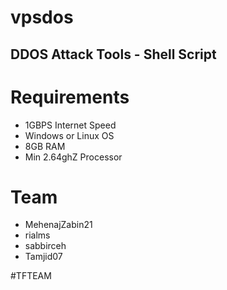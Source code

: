 # vpsdos
## DDOS Attack Tools - Shell Script



# Requirements
- 1GBPS Internet Speed
- Windows or Linux OS
- 8GB RAM
- Min 2.64ghZ Processor

# Team
- MehenajZabin21
- rialms
- sabbirceh
- Tamjid07

#TFTEAM
